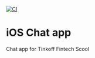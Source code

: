 [![CI](https://github.com/tastex/chat/actions/workflows/github.yml/badge.svg?branch=homework-14-CI)](https://github.com/tastex/chat/actions/workflows/github.yml)


# iOS Chat app

Chat app for Tinkoff Fintech Scool
